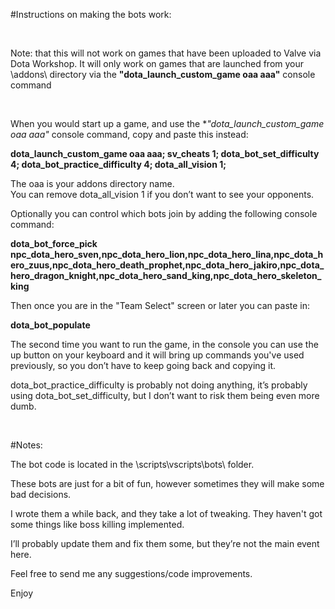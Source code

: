 #Instructions on making the bots work:<br>Note: that this will not work on games that have been uploaded to Valve via Dota Workshop. It will only work on games that are launched from your \addons\ directory via the **"dota\_launch\_custom\_game oaa aaa"** console command<br>When you would start up a game, and use the **"dota\_launch\_custom\_game oaa aaa"* console command, copy and paste this instead:**dota\_launch\_custom\_game oaa aaa; sv\_cheats 1; dota\_bot\_set\_difficulty 4; dota\_bot\_practice\_difficulty 4; dota\_all\_vision 1;**The oaa is your addons directory name.  You can remove dota\_all\_vision 1 if you don’t want to see your opponents.Optionally you can control which bots join by adding the following console command:**dota\_bot\_force\_pick npc\_dota\_hero\_sven,npc\_dota\_hero\_lion,npc\_dota\_hero\_lina,npc\_dota\_hero\_zuus,npc\_dota\_hero\_death\_prophet,npc\_dota\_hero\_jakiro,npc\_dota\_hero\_dragon\_knight,npc\_dota\_hero\_sand\_king,npc\_dota\_hero\_skeleton\_king**Then once you are in the "Team Select" screen or later you can paste in:**dota\_bot\_populate**The second time you want to run the game, in the console you can use the up button on your keyboard and it will bring up commands you've used previously, so you don’t have to keep going back and copying it.dota\_bot\_practice\_difficulty is probably not doing anything, it’s probably using dota\_bot\_set\_difficulty, but I don’t want to risk them being even more dumb.<br>#Notes:The bot code is located in the \scripts\vscripts\bots\ folder.These bots are just for a bit of fun, however sometimes they will make some bad decisions.I wrote them a while back, and they take a lot of tweaking. They haven't got some things like boss killing implemented.I’ll probably update them and fix them some, but they’re not the main event here.Feel free to send me any suggestions/code improvements.Enjoy